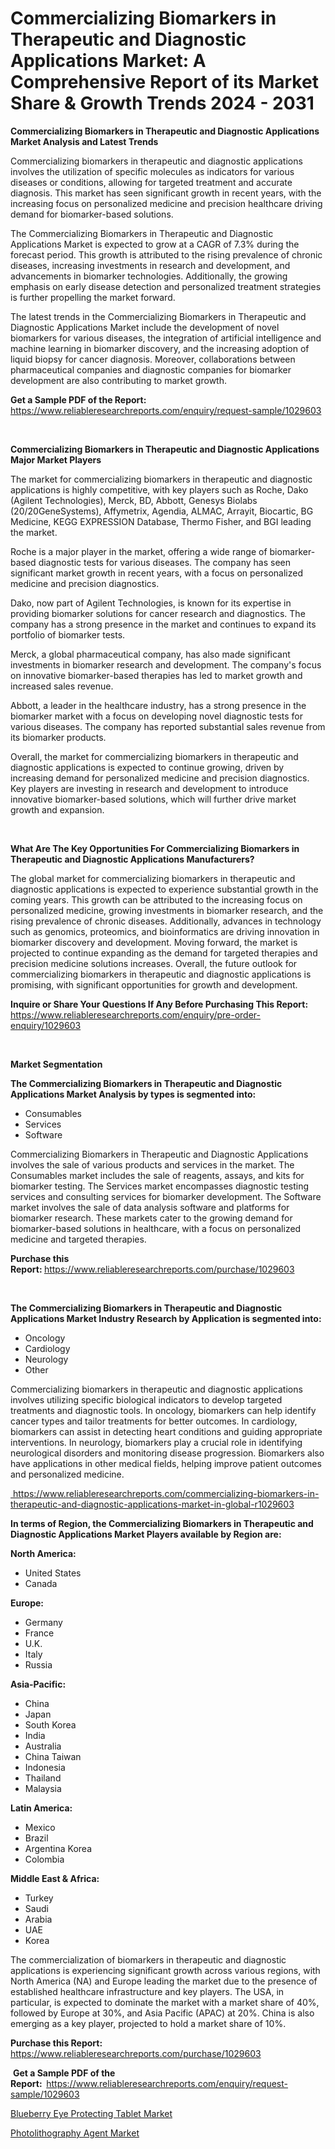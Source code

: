 <p><h1>Commercializing Biomarkers in Therapeutic and Diagnostic Applications Market: A Comprehensive Report of its Market Share & Growth Trends 2024 - 2031</h1></p><p><strong>Commercializing Biomarkers in Therapeutic and Diagnostic Applications Market Analysis and Latest Trends</strong></p>
<p><p>Commercializing biomarkers in therapeutic and diagnostic applications involves the utilization of specific molecules as indicators for various diseases or conditions, allowing for targeted treatment and accurate diagnosis. This market has seen significant growth in recent years, with the increasing focus on personalized medicine and precision healthcare driving demand for biomarker-based solutions.</p><p>The Commercializing Biomarkers in Therapeutic and Diagnostic Applications Market is expected to grow at a CAGR of 7.3% during the forecast period. This growth is attributed to the rising prevalence of chronic diseases, increasing investments in research and development, and advancements in biomarker technologies. Additionally, the growing emphasis on early disease detection and personalized treatment strategies is further propelling the market forward.</p><p>The latest trends in the Commercializing Biomarkers in Therapeutic and Diagnostic Applications Market include the development of novel biomarkers for various diseases, the integration of artificial intelligence and machine learning in biomarker discovery, and the increasing adoption of liquid biopsy for cancer diagnosis. Moreover, collaborations between pharmaceutical companies and diagnostic companies for biomarker development are also contributing to market growth.</p></p>
<p><strong>Get a Sample PDF of the Report:&nbsp;</strong> <a href="https://www.reliableresearchreports.com/enquiry/request-sample/1029603">https://www.reliableresearchreports.com/enquiry/request-sample/1029603</a></p>
<p>&nbsp;</p>
<p><strong>Commercializing Biomarkers in Therapeutic and Diagnostic Applications Major Market Players</strong></p>
<p><p>The market for commercializing biomarkers in therapeutic and diagnostic applications is highly competitive, with key players such as Roche, Dako (Agilent Technologies), Merck, BD, Abbott, Genesys Biolabs (20/20GeneSystems), Affymetrix, Agendia, ALMAC, Arrayit, Biocartic, BG Medicine, KEGG EXPRESSION Database, Thermo Fisher, and BGI leading the market.</p><p>Roche is a major player in the market, offering a wide range of biomarker-based diagnostic tests for various diseases. The company has seen significant market growth in recent years, with a focus on personalized medicine and precision diagnostics.</p><p>Dako, now part of Agilent Technologies, is known for its expertise in providing biomarker solutions for cancer research and diagnostics. The company has a strong presence in the market and continues to expand its portfolio of biomarker tests.</p><p>Merck, a global pharmaceutical company, has also made significant investments in biomarker research and development. The company's focus on innovative biomarker-based therapies has led to market growth and increased sales revenue.</p><p>Abbott, a leader in the healthcare industry, has a strong presence in the biomarker market with a focus on developing novel diagnostic tests for various diseases. The company has reported substantial sales revenue from its biomarker products.</p><p>Overall, the market for commercializing biomarkers in therapeutic and diagnostic applications is expected to continue growing, driven by increasing demand for personalized medicine and precision diagnostics. Key players are investing in research and development to introduce innovative biomarker-based solutions, which will further drive market growth and expansion.</p></p>
<p>&nbsp;</p>
<p><strong>What Are The Key Opportunities For Commercializing Biomarkers in Therapeutic and Diagnostic Applications Manufacturers?</strong></p>
<p><p>The global market for commercializing biomarkers in therapeutic and diagnostic applications is expected to experience substantial growth in the coming years. This growth can be attributed to the increasing focus on personalized medicine, growing investments in biomarker research, and the rising prevalence of chronic diseases. Additionally, advances in technology such as genomics, proteomics, and bioinformatics are driving innovation in biomarker discovery and development. Moving forward, the market is projected to continue expanding as the demand for targeted therapies and precision medicine solutions increases. Overall, the future outlook for commercializing biomarkers in therapeutic and diagnostic applications is promising, with significant opportunities for growth and development.</p></p>
<p><strong>Inquire or Share Your Questions If Any Before Purchasing This Report:</strong> <a href="https://www.reliableresearchreports.com/enquiry/pre-order-enquiry/1029603">https://www.reliableresearchreports.com/enquiry/pre-order-enquiry/1029603</a></p>
<p>&nbsp;</p>
<p><strong>Market Segmentation</strong></p>
<p><strong>The Commercializing Biomarkers in Therapeutic and Diagnostic Applications Market Analysis by types is segmented into:</strong></p>
<p><ul><li>Consumables</li><li>Services</li><li>Software</li></ul></p>
<p><p>Commercializing Biomarkers in Therapeutic and Diagnostic Applications involves the sale of various products and services in the market. The Consumables market includes the sale of reagents, assays, and kits for biomarker testing. The Services market encompasses diagnostic testing services and consulting services for biomarker development. The Software market involves the sale of data analysis software and platforms for biomarker research. These markets cater to the growing demand for biomarker-based solutions in healthcare, with a focus on personalized medicine and targeted therapies.</p></p>
<p><strong>Purchase this Report:&nbsp;</strong><a href="https://www.reliableresearchreports.com/purchase/1029603">https://www.reliableresearchreports.com/purchase/1029603</a></p>
<p>&nbsp;</p>
<p><strong>The Commercializing Biomarkers in Therapeutic and Diagnostic Applications Market Industry Research by Application is segmented into:</strong></p>
<p><ul><li>Oncology</li><li>Cardiology</li><li>Neurology</li><li>Other</li></ul></p>
<p><p>Commercializing biomarkers in therapeutic and diagnostic applications involves utilizing specific biological indicators to develop targeted treatments and diagnostic tools. In oncology, biomarkers can help identify cancer types and tailor treatments for better outcomes. In cardiology, biomarkers can assist in detecting heart conditions and guiding appropriate interventions. In neurology, biomarkers play a crucial role in identifying neurological disorders and monitoring disease progression. Biomarkers also have applications in other medical fields, helping improve patient outcomes and personalized medicine.</p></p>
<p><a href="https://www.reliableresearchreports.com/commercializing-biomarkers-in-therapeutic-and-diagnostic-applications-market-in-global-r1029603">&nbsp;https://www.reliableresearchreports.com/commercializing-biomarkers-in-therapeutic-and-diagnostic-applications-market-in-global-r1029603</a></p>
<p><strong>In terms of Region, the Commercializing Biomarkers in Therapeutic and Diagnostic Applications Market Players available by Region are:</strong></p>
<p>
    <p> <strong> North America: </strong>
        <ul>
            <li>United States</li>
            <li>Canada</li>
        </ul>
        </p> 
    <p> <strong> Europe: </strong>
        <ul>
            <li>Germany</li>
            <li>France</li>
            <li>U.K.</li>
            <li>Italy</li>
            <li>Russia</li>
        </ul>
        </p> 
    <p> <strong> Asia-Pacific: </strong>
        <ul>
            <li>China</li>
            <li>Japan</li>
            <li>South Korea</li>
            <li>India</li>
            <li>Australia</li>
            <li>China Taiwan</li>
            <li>Indonesia</li>
            <li>Thailand</li>
            <li>Malaysia</li>
        </ul>
        </p> 
    <p> <strong> Latin America: </strong>
        <ul>
            <li>Mexico</li>
            <li>Brazil</li>
            <li>Argentina Korea</li>
            <li>Colombia</li>
        </ul>
        </p> 
    <p> <strong> Middle East & Africa: </strong>
        <ul>
            <li>Turkey</li>
            <li>Saudi</li>
            <li>Arabia</li>
            <li>UAE</li>
            <li>Korea</li>
        </ul>
    </p>
    </p>
<p><p>The commercialization of biomarkers in therapeutic and diagnostic applications is experiencing significant growth across various regions, with North America (NA) and Europe leading the market due to the presence of established healthcare infrastructure and key players. The USA, in particular, is expected to dominate the market with a market share of 40%, followed by Europe at 30%, and Asia Pacific (APAC) at 20%. China is also emerging as a key player, projected to hold a market share of 10%.</p></p>
<p><strong>Purchase this Report: </strong><a href="https://www.reliableresearchreports.com/purchase/1029603">https://www.reliableresearchreports.com/purchase/1029603</a></p>
<p>&nbsp;<strong>Get a Sample PDF of the Report:&nbsp;&nbsp;</strong><a href="https://www.reliableresearchreports.com/enquiry/request-sample/1029603">https://www.reliableresearchreports.com/enquiry/request-sample/1029603</a></p>
<p><strong></strong></p>
<p><p><a href="https://medium.com/@marthawweekley82024/an-in-depth-analysis-of-the-global-blueberry-eye-protecting-tablet-market-scope-and-its-rapid-e2997916ad38">Blueberry Eye Protecting Tablet Market</a></p><p><a href="https://github.com/HettieStehr/Market-Research-Report-List-1/blob/main/photolithography-agent-market.md">Photolithography Agent Market</a></p></p>